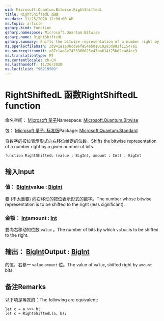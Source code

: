 ```yaml
---
uid: Microsoft.Quantum.Bitwise.RightShiftedL
title: RightShiftedL 函数
ms.date: 11/25/2020 12:00:00 AM
ms.topic: article
qsharp.kind: function
qsharp.namespace: Microsoft.Quantum.Bitwise
qsharp.name: RightShiftedL
qsharp.summary: Shifts the bitwise representation of a number right by a given number of bits.
ms.openlocfilehash: 3d941e1a0bcd96fe54ab01019293d883f11547a1
ms.sourcegitcommit: a87c1aa8e7453360025e47ba614f25b02ea84ec3
ms.translationtype: MT
ms.contentlocale: zh-CN
ms.lasthandoff: 11/26/2020
ms.locfileid: "96219509"
---
```

# <a name="rightshiftedl-function"></a><span data-ttu-id="50875-102">RightShiftedL 函数</span><span class="sxs-lookup"><span data-stu-id="50875-102">RightShiftedL function</span></span>

<span data-ttu-id="50875-103">命名空间： [Microsoft 量子](xref:Microsoft.Quantum.Bitwise)</span><span class="sxs-lookup"><span data-stu-id="50875-103">Namespace: [Microsoft.Quantum.Bitwise](xref:Microsoft.Quantum.Bitwise)</span></span>

<span data-ttu-id="50875-104">包： [Microsoft 量子. 标准版](https://nuget.org/packages/Microsoft.Quantum.Standard)</span><span class="sxs-lookup"><span data-stu-id="50875-104">Package: [Microsoft.Quantum.Standard](https://nuget.org/packages/Microsoft.Quantum.Standard)</span></span>


<span data-ttu-id="50875-105">将数字的按位表示形式向右移位给定的位数。</span><span class="sxs-lookup"><span data-stu-id="50875-105">Shifts the bitwise representation of a number right by a given number of bits.</span></span>

```qsharp
function RightShiftedL (value : BigInt, amount : Int) : BigInt
```


## <a name="input"></a><span data-ttu-id="50875-106">输入</span><span class="sxs-lookup"><span data-stu-id="50875-106">Input</span></span>

### <a name="value--bigint"></a><span data-ttu-id="50875-107">值： [BigInt](xref:microsoft.quantum.lang-ref.bigint)</span><span class="sxs-lookup"><span data-stu-id="50875-107">value : [BigInt](xref:microsoft.quantum.lang-ref.bigint)</span></span>

<span data-ttu-id="50875-108">要 (不太重要) 向右移动的按位表示形式的数字。</span><span class="sxs-lookup"><span data-stu-id="50875-108">The number whose bitwise representation is to be shifted to the right (less significant).</span></span>


### <a name="amount--int"></a><span data-ttu-id="50875-109">金额： [Int](xref:microsoft.quantum.lang-ref.int)</span><span class="sxs-lookup"><span data-stu-id="50875-109">amount : [Int](xref:microsoft.quantum.lang-ref.int)</span></span>

<span data-ttu-id="50875-110">要向右移动的位数 `value` 。</span><span class="sxs-lookup"><span data-stu-id="50875-110">The number of bits by which `value` is to be shifted to the right.</span></span>



## <a name="output--bigint"></a><span data-ttu-id="50875-111">输出： [BigInt](xref:microsoft.quantum.lang-ref.bigint)</span><span class="sxs-lookup"><span data-stu-id="50875-111">Output : [BigInt](xref:microsoft.quantum.lang-ref.bigint)</span></span>

<span data-ttu-id="50875-112">的值，右移一 `value` `amount` 位。</span><span class="sxs-lookup"><span data-stu-id="50875-112">The value of `value`, shifted right by `amount` bits.</span></span>

## <a name="remarks"></a><span data-ttu-id="50875-113">备注</span><span class="sxs-lookup"><span data-stu-id="50875-113">Remarks</span></span>

<span data-ttu-id="50875-114">以下项是等效的：</span><span class="sxs-lookup"><span data-stu-id="50875-114">The following are equivalent:</span></span>

```Q#
let c = a >>> b;
let c = RightShiftedL(a, b);
```
